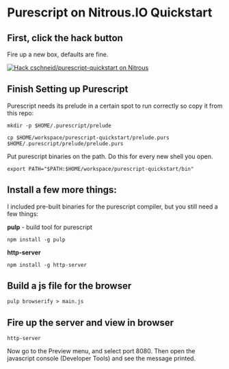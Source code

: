 
# Purescript on Nitrous.IO Quickstart

## First, click the hack button

Fire up a new box, defaults are fine.

[![Hack cschneid/purescript-quickstart on Nitrous](https://d3o0mnbgv6k92a.cloudfront.net/assets/hack-l-v1-4b6757c3247e3c50314390ece34cdb11.png)](https://www.nitrous.io/hack_button?source=embed&runtime=nodejs&repo=cschneid%2Fpurescript-quickstart&file_to_open=README.md)

## Finish Setting up Purescript

Purescript needs its prelude in a certain spot to run correctly so copy it from this repo:

`mkdir -p $HOME/.purescript/prelude`

`cp $HOME/workspace/purescript-quickstart/prelude.purs $HOME/.purescript/prelude/prelude.purs`

Put purescript binaries on the path. Do this for every new shell you open.

`export PATH="$PATH:$HOME/workspace/purescript-quickstart/bin"`

## Install a few more things:

I included pre-built binaries for the purescript compiler, but you still need a few things:

**pulp** - build tool for purescript

`npm install -g pulp`

**http-server**

`npm install -g http-server`



## Build a js file for the browser

`pulp browserify > main.js`

## Fire up the server and view in browser

`http-server`

Now go to the Preview menu, and select port 8080.  Then open the javascript console (Developer Tools) and see the message printed.



